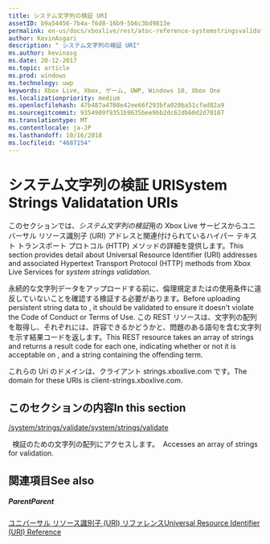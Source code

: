 ```yaml
---
title: システム文字列の検証 URI
assetID: b9a54456-7b4a-f6d8-16b9-5b6c3bd9813e
permalink: en-us/docs/xboxlive/rest/atoc-reference-systemstringsvalidate.html
author: KevinAsgari
description: " システム文字列の検証 URI"
ms.author: kevinasg
ms.date: 20-12-2017
ms.topic: article
ms.prod: windows
ms.technology: uwp
keywords: Xbox Live, Xbox, ゲーム, UWP, Windows 10, Xbox One
ms.localizationpriority: medium
ms.openlocfilehash: 47b487a4708e42ee66f293bfa020ba51cfad82a9
ms.sourcegitcommit: 9354909f9351b9635bee9bb2dc62db60d2d70107
ms.translationtype: MT
ms.contentlocale: ja-JP
ms.lasthandoff: 10/16/2018
ms.locfileid: "4687154"
---
```

# <a name="system-strings-validatation-uris"></a><span data-ttu-id="31f3d-104">システム文字列の検証 URI</span><span class="sxs-lookup"><span data-stu-id="31f3d-104">System Strings Validatation URIs</span></span>
 
<span data-ttu-id="31f3d-105">このセクションでは、*システム文字列の検証*用の Xbox Live サービスからユニバーサル リソース識別子 (URI) アドレスと関連付けられているハイパー テキスト トランスポート プロトコル (HTTP) メソッドの詳細を提供します。</span><span class="sxs-lookup"><span data-stu-id="31f3d-105">This section provides detail about Universal Resource Identifier (URI) addresses and associated Hypertext Transport Protocol (HTTP) methods from Xbox Live Services for *system strings validation*.</span></span>
 
<span data-ttu-id="31f3d-106">永続的な文字列データをアップロードする前に、倫理規定またはの使用条件に違反していないことを確認する検証する必要があります。</span><span class="sxs-lookup"><span data-stu-id="31f3d-106">Before uploading persistent string data to , it should be validated to ensure it doesn't violate the Code of Conduct or Terms of Use.</span></span> <span data-ttu-id="31f3d-107">この REST リソースは、文字列の配列を取得し、それぞれには、許容できるかどうかと、問題のある語句を含む文字列を示す結果コードを返します。</span><span class="sxs-lookup"><span data-stu-id="31f3d-107">This REST resource takes an array of strings and returns a result code for each one, indicating whether or not it is acceptable on , and a string containing the offending term.</span></span>
 
<span data-ttu-id="31f3d-108">これらの Uri のドメインは、クライアント strings.xboxlive.com です。</span><span class="sxs-lookup"><span data-stu-id="31f3d-108">The domain for these URIs is client-strings.xboxlive.com.</span></span>
 
<a id="ID4EQB"></a>

 
## <a name="in-this-section"></a><span data-ttu-id="31f3d-109">このセクションの内容</span><span class="sxs-lookup"><span data-stu-id="31f3d-109">In this section</span></span>

[<span data-ttu-id="31f3d-110">/system/strings/validate</span><span class="sxs-lookup"><span data-stu-id="31f3d-110">/system/strings/validate</span></span>](uri-systemstringsvalidate.md)

<span data-ttu-id="31f3d-111">&nbsp;&nbsp;検証のための文字列の配列にアクセスします。</span><span class="sxs-lookup"><span data-stu-id="31f3d-111">&nbsp;&nbsp;Accesses an array of strings for validation.</span></span>
 
<a id="ID4EWB"></a>

 
## <a name="see-also"></a><span data-ttu-id="31f3d-112">関連項目</span><span class="sxs-lookup"><span data-stu-id="31f3d-112">See also</span></span>
 
<a id="ID4EYB"></a>

 
##### <a name="parent"></a><span data-ttu-id="31f3d-113">Parent</span><span class="sxs-lookup"><span data-stu-id="31f3d-113">Parent</span></span> 

[<span data-ttu-id="31f3d-114">ユニバーサル リソース識別子 (URI) リファレンス</span><span class="sxs-lookup"><span data-stu-id="31f3d-114">Universal Resource Identifier (URI) Reference</span></span>](../atoc-xboxlivews-reference-uris.md)

   